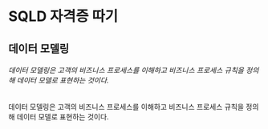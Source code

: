 SQLD 자격증 따기
===
## 데이터 모델링

###### 데이터 모델링은 고객의 비즈니스 프로세스를 이해하고 비즈니스 프로세스 규칙을 정의해 데이터 모델로 표현하는 것이다. 

데이터 모델링은 고객의 비즈니스 프로세스를 이해하고 비즈니스 프로세스 규칙을 정의해 데이터 모델로 표현하는 것이다. 
